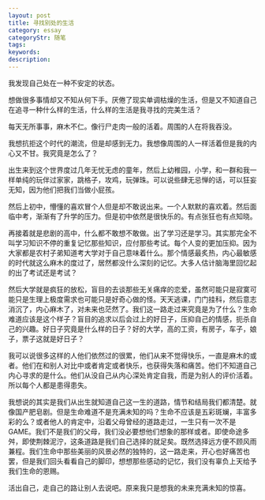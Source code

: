 ```yaml
---
layout: post
title: 寻找别处的生活
category: essay
categoryStr: 随笔
tags: 
keywords:
description: 
---
```


我发现自己处在一种不安定的状态。

想做很多事情却又不知从何下手。厌倦了现实单调枯燥的生活，但是又不知道自己在追寻一种什么样的生活，什么样的生活是我寻找的完美生活？

每天无所事事，麻木不仁。像行尸走肉一般的活着。周围的人在将我吞没。

我想抗拒这个时代的潮流，但是却感到无力。我想像周围的人一样活着但是我的内心又不甘。我究竟是怎么了？

出生来到这个世界度过几年无忧无虑的童年，然后上幼稚园，小学，和一群和我一样单纯的玩伴过家家，跳格子，攻鸡，玩弹珠。可以说些肆无忌惮的话，可以狂妄无知，因为他们把我们当做小屁孩。

然后上初中，懵懂的喜欢冒个人但是却不敢说出来。一个人默默的喜欢着。然后面临中考，渐渐有了升学的压力。但是初中依然是很快乐的。有点张狂也有点知晓。

再接着就是悲剧的高中，什么都不敢想不敢做。出了学习还是学习。其实那完全不叫学习知识不停的重复记忆那些知识，应付那些考试。每个人变的更加压抑。因为大家都是农村子弟知道考大学对于自己意味着什么。那个情感最炙热，内心最敏感的时代就这么麻木的度过了，居然都没什么深刻的记忆。大多人估计脑海里回忆起的出了考试还是考试？

然后大学就是疯狂的放松，盲目的去谈那些无关痛痒的恋爱，虽然可能只是寂寞可能只是生理上极度需求也可能只是好奇心做的怪。天天逃课，门门挂科，然后意志消沉了，内心麻木了，对未来也茫然了。我们这一路走过来究竟是为了什么？生命难道应该是这个样子？盲目的追求以后会过上的好日子，压抑自己的情感，扼杀自己的兴趣。好日子究竟是什么样的日子？好的大学，高的工资，有房子，车子，娘子，票子这就是好日子？

我可以说很多这样的人他们依然过的很累，他们从来不觉得快乐，一直是麻木的或者。他们在和别人对比中或者肯定或者快乐，也获得失落和痛苦。他们不知道自己内心寻求的是什么。他们从没自己从内心深处肯定自我，而是为别人的评价活着。所以每个人都是患得患失。

我想说的其实是我们从出生就知道自己这一生的道路，情节和结局我们都清楚。就像国产肥皂剧。但是生命难道不是充满未知的吗？生命不应该是五彩斑斓，丰富多彩的么？或者他人的肯定中，沿着父母曾经的道路走过，一生只有一次不是GAME。我们不是我们的父母，我们没必要想他们想象的那样或者。即使命途多舛，即使荆棘泥泞，这条道路是我们自己选择的就足矣。既然选择远方便不顾风雨兼程。我们生命中那些美丽的风景必然的独特的，这一路走来，开心也好痛苦也罢，但是我们回头看看自己的脚印，想想那些感动的记忆，我们没有辜负上天给予我们生命的恩赐。

活出自己，走自己的路让别人去说吧。原来我只是想我的未来充满未知的惊喜。
